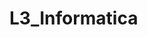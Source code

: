# L3_Informatica
<!-- 
Repositório referente ao sistema de organização da empresa L3 Informatica
Produzido com PHP, HTML e CSS
-->
